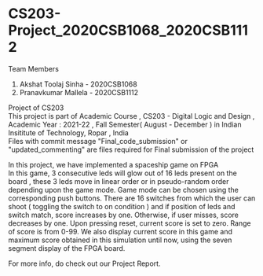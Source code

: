 # CS203-Project_2020CSB1068_2020CSB1112  

Team Members
1. Akshat Toolaj Sinha - 2020CSB1068
2. Pranavkumar Mallela - 2020CSB1112  

Project of CS203  <br/>
This project is part of Academic Course , CS203 - Digital Logic and Design , Academic Year : 2021-22 , Fall Semester( August - December ) in Indian Insititute of Technology, Ropar , India  
Files with commit message "Final_code_submission" or "updated_commenting" are files required for Final submission of the project  
  
 In this project, we have implemented a spaceship game on FPGA  
 In this game, 3 consecutive leds will glow out of 16 leds present on the board , these 3 leds move in linear order or in pseudo-random order depending upon the game mode. Game mode can be chosen using the corresponding push buttons.
 There are 16 switches from which the user can shoot ( toggling the switch to on condition ) and if position of leds and switch match, score increases by one. Otherwise, if user misses, score decreases by one. Upon pressing reset, current score is set to zero. Range of score is from 0-99. We also display current score in this game and maximum score obtained in this simulation until now, using the seven segment display of the FPGA board.

For more info, do check out our Project Report.
